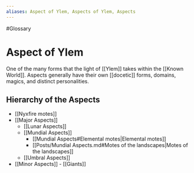 ```yaml
---
aliases: Aspect of Ylem, Aspects of Ylem, Aspects
---
```

#Glossary 
# Aspect of Ylem

One of the many forms that the light of [[Ylem]] takes within the [[Known World]]. Aspects generally have their own [[docetic]] forms, domains, magics, and distinct personalities.

## Hierarchy of the Aspects
- [[Nyxfire motes]]
- [[Major Aspects]]
	- [[Lunar Aspects]]
	- [[Mundial Aspects]]
		- [[Mundial Aspects#Elemental motes|Elemental motes]]
		- [[Posts/Mundial Aspects.md#Motes of the landscapes|Motes of the landscapes]]
	- [[Umbral Aspects]]
- [[Minor Aspects]]
		- [[Giants]]
